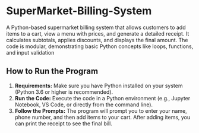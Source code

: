 # SuperMarket-Billing-System
A Python-based supermarket billing system that allows customers to add items to a cart, view a menu with prices, and generate a detailed receipt. It calculates subtotals, applies discounts, and displays the final amount. The code is modular, demonstrating basic Python concepts like loops, functions, and input validation

## How to Run the Program

1. **Requirements:** Make sure you have Python installed on your system (Python 3.6 or higher is recommended).
2. **Run the Code:** Execute the code in a Python environment (e.g., Jupyter Notebook, VS Code, or directly from the command line).
3. **Follow the Prompts:** The program will prompt you to enter your name, phone number, and then add items to your cart. After adding items, you can print the receipt to see the final bill.

